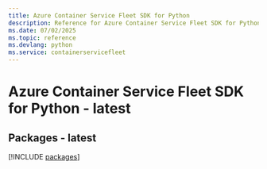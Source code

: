 ```yaml
---
title: Azure Container Service Fleet SDK for Python
description: Reference for Azure Container Service Fleet SDK for Python
ms.date: 07/02/2025
ms.topic: reference
ms.devlang: python
ms.service: containerservicefleet
---
```

# Azure Container Service Fleet SDK for Python - latest
## Packages - latest
[!INCLUDE [packages](container-service-fleet-index.md)]